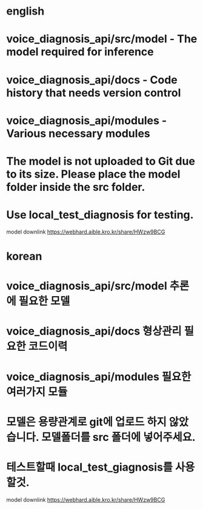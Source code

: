 # english
# voice_diagnosis_api/src/model - The model required for inference  
# voice_diagnosis_api/docs - Code history that needs version control  
# voice_diagnosis_api/modules - Various necessary modules  
# The model is not uploaded to Git due to its size. Please place the model folder inside the src folder.  
# Use local_test_diagnosis for testing.  

model downlink
https://webhard.aible.kro.kr/share/HWzw9BCG

# korean
# voice_diagnosis_api/src/model 추론에 필요한 모델
# voice_diagnosis_api/docs 형상관리 필요한 코드이력
# voice_diagnosis_api/modules 필요한 여러가지 모듈
# 모델은 용량관계로 git에 업로드 하지 않았습니다. 모델폴더를 src 폴더에 넣어주세요.
# 테스트할때 local_test_giagnosis를 사용할것.
model downlink
https://webhard.aible.kro.kr/share/HWzw9BCG
